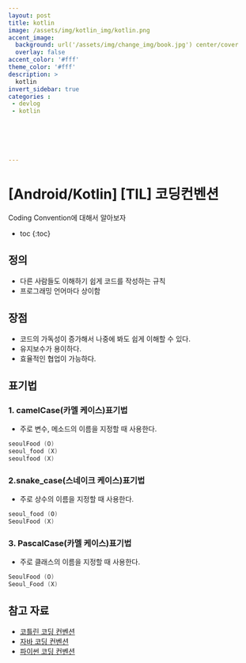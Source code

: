 ```yaml
---
layout: post
title: kotlin
image: /assets/img/kotlin_img/kotlin.png
accent_image: 
  background: url('/assets/img/change_img/book.jpg') center/cover
  overlay: false
accent_color: '#fff'
theme_color: '#fff'
description: >
  kotlin
invert_sidebar: true
categories :
 - devlog	
 - kotlin






---
```


# [Android/Kotlin] [TIL] 코딩컨벤션

Coding Convention에 대해서 알아보자



* toc
{:toc}
## 정의

- 다른 사람들도 이해하기 쉽게 코드를 작성하는 규칙
- 프로그래밍 언어마다 상이함



## 장점

- 코드의 가독성이 증가해서 나중에 봐도 쉽게 이해할 수 있다.
- 유지보수가 용이하다.
- 효율적인 협업이 가능하다.



## 표기법

### 1. camelCase(카멜 케이스)표기법

- 주로 변수, 메소드의 이름을 지정할 때 사용한다.

```kotlin
seoulFood (O)
seoul_food (X)
seoulfood (X)
```

### 2.snake_case(스네이크 케이스)표기법

- 주로 상수의 이름을 지정할 때 사용한다.

```kotlin
seoul_food (O)
SeoulFood (X)
```

### 3. PascalCase(카멜 케이스)표기법

- 주로 클래스의 이름을 지정할 때 사용한다.

```kotlin
SeoulFood (O)
Seoul_Food (X)
```

## 참고 자료

- [코틀린 코딩 컨벤션](https://developer.android.com/kotlin/style-guide?hl=ko)
- [자바 코딩 컨벤션](https://www.oracle.com/technetwork/java/codeconventions-150003.pdf)
- [파이썬 코딩 컨벤션](https://peps.python.org/pep-0008/)

